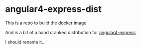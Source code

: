 # angular4-express-dist

This is a repo to build the [docker image](https://hub.docker.com/r/jeremymarshall/angular4-express-dist)

And is a bit of a hand cranked distribution for [angular4-express](https://github.com/JeremyMarshall/angular4-express) 

I should rename it...
